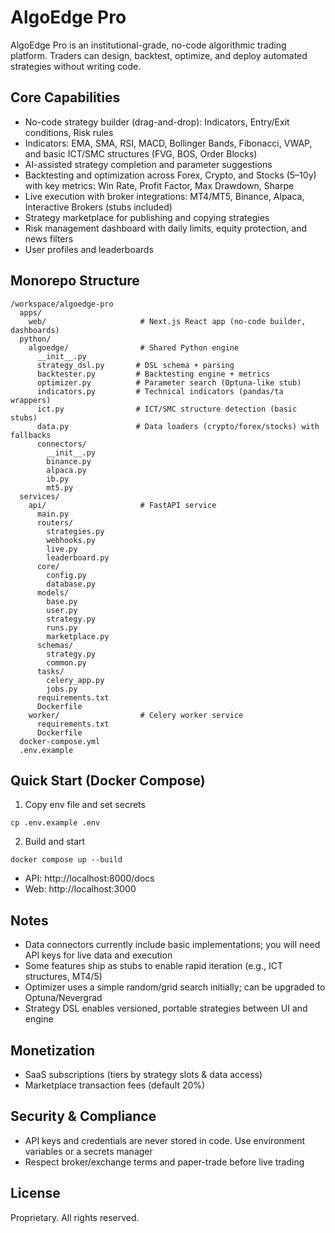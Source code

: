 # AlgoEdge Pro

AlgoEdge Pro is an institutional-grade, no-code algorithmic trading platform. Traders can design, backtest, optimize, and deploy automated strategies without writing code.

## Core Capabilities
- No-code strategy builder (drag-and-drop): Indicators, Entry/Exit conditions, Risk rules
- Indicators: EMA, SMA, RSI, MACD, Bollinger Bands, Fibonacci, VWAP, and basic ICT/SMC structures (FVG, BOS, Order Blocks)
- AI-assisted strategy completion and parameter suggestions
- Backtesting and optimization across Forex, Crypto, and Stocks (5–10y) with key metrics: Win Rate, Profit Factor, Max Drawdown, Sharpe
- Live execution with broker integrations: MT4/MT5, Binance, Alpaca, Interactive Brokers (stubs included)
- Strategy marketplace for publishing and copying strategies
- Risk management dashboard with daily limits, equity protection, and news filters
- User profiles and leaderboards

## Monorepo Structure
```
/workspace/algoedge-pro
  apps/
    web/                     # Next.js React app (no-code builder, dashboards)
  python/
    algoedge/                # Shared Python engine
      __init__.py
      strategy_dsl.py       # DSL schema + parsing
      backtester.py         # Backtesting engine + metrics
      optimizer.py          # Parameter search (Optuna-like stub)
      indicators.py         # Technical indicators (pandas/ta wrappers)
      ict.py                # ICT/SMC structure detection (basic stubs)
      data.py               # Data loaders (crypto/forex/stocks) with fallbacks
      connectors/
        __init__.py
        binance.py
        alpaca.py
        ib.py
        mt5.py
  services/
    api/                     # FastAPI service
      main.py
      routers/
        strategies.py
        webhooks.py
        live.py
        leaderboard.py
      core/
        config.py
        database.py
      models/
        base.py
        user.py
        strategy.py
        runs.py
        marketplace.py
      schemas/
        strategy.py
        common.py
      tasks/
        celery_app.py
        jobs.py
      requirements.txt
      Dockerfile
    worker/                  # Celery worker service
      requirements.txt
      Dockerfile
  docker-compose.yml
  .env.example
```

## Quick Start (Docker Compose)
1. Copy env file and set secrets
```
cp .env.example .env
```
2. Build and start
```
docker compose up --build
```
- API: http://localhost:8000/docs
- Web: http://localhost:3000

## Notes
- Data connectors currently include basic implementations; you will need API keys for live data and execution
- Some features ship as stubs to enable rapid iteration (e.g., ICT structures, MT4/5)
- Optimizer uses a simple random/grid search initially; can be upgraded to Optuna/Nevergrad
- Strategy DSL enables versioned, portable strategies between UI and engine

## Monetization
- SaaS subscriptions (tiers by strategy slots & data access)
- Marketplace transaction fees (default 20%)

## Security & Compliance
- API keys and credentials are never stored in code. Use environment variables or a secrets manager
- Respect broker/exchange terms and paper-trade before live trading

## License
Proprietary. All rights reserved.